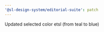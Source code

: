 ```yaml
---
'@sl-design-system/editorial-suite': patch
---
```


Updated selected color etsl (from teal to blue)
